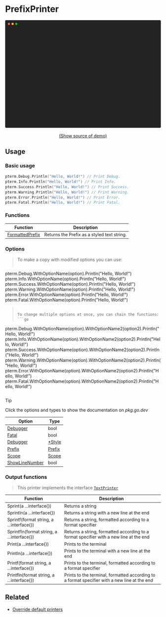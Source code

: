 # PrefixPrinter

<!-- 
Replace all of the following strings with the current printer.
     prefix Prefix PrefixPrinter DefaultPrefix
-->

![PrefixPrinter Example](https://raw.githubusercontent.com/pterm/pterm/master/_examples/prefix/animation.svg)

<p align="center"><a href="https://github.com/pterm/pterm/blob/master/_examples/prefix/main.go" target="_blank">(Show source of demo)</a></p>

## Usage

### Basic usage

```go
pterm.Debug.Println("Hello, World!") // Print Debug.
pterm.Info.Println("Hello, World!") // Print Info.
pterm.Success.Println("Hello, World!") // Print Success.
pterm.Warning.Println("Hello, World!") // Print Warning.
pterm.Error.Println("Hello, World!") // Print Error.
pterm.Fatal.Println("Hello, World!") // Print Fatal.
```

### Functions

|Function|Description|
|--------|-----------|
|[FormattedPrefix](https://pkg.go.dev/github.com/pterm/pterm#PrefixPrinter.GetFormattedPrefix)|Returns the Prefix as a styled text string.|

### Options

> To make a copy with modified options you can use:
> ```go
pterm.Debug.WithOptionName(option).Println("Hello, World!")
pterm.Info.WithOptionName(option).Println("Hello, World!")
pterm.Success.WithOptionName(option).Println("Hello, World!")
pterm.Warning.WithOptionName(option).Println("Hello, World!")
pterm.Error.WithOptionName(option).Println("Hello, World!")
pterm.Fatal.WithOptionName(option).Println("Hello, World!")
> ```
>
> To change multiple options at once, you can chain the functions:
> ```go
pterm.Debug.WithOptionName(option).WithOptionName2(option2).Println("Hello, World!")
pterm.Info.WithOptionName(option).WithOptionName2(option2).Println("Hello, World!")
pterm.Success.WithOptionName(option).WithOptionName2(option2).Println("Hello, World!")
pterm.Warning.WithOptionName(option).WithOptionName2(option2).Println("Hello, World!")
pterm.Error.WithOptionName(option).WithOptionName2(option2).Println("Hello, World!")
pterm.Fatal.WithOptionName(option).WithOptionName2(option2).Println("Hello, World!")
> ```

> [!TIP]
> Click the options and types to show the documentation on _pkg.go.dev_

|Option|Type|
|------|----|
|[Debugger](https://pkg.go.dev/github.com/pterm/pterm#PrefixPrinter.WithDebugger)|bool|
|[Fatal](https://pkg.go.dev/github.com/pterm/pterm#PrefixPrinter.WithFatal)|bool|
|[Debugger](https://pkg.go.dev/github.com/pterm/pterm#PrefixPrinter.WithDebugger)|[*Style](https://pkg.go.dev/github.com/pterm/pterm#Style)|
|[Prefix](https://pkg.go.dev/github.com/pterm/pterm#PrefixPrinter.WithPrefix)|[Prefix](https://pkg.go.dev/github.com/pterm/pterm#Prefix)|
|[Scope](https://pkg.go.dev/github.com/pterm/pterm#PrefixPrinter.WithPrefix)|[Scope](https://pkg.go.dev/github.com/pterm/pterm#Scope)|
|[ShowLineNumber](https://pkg.go.dev/github.com/pterm/pterm#PrefixPrinter.WithShowLineNumber)|bool|

### Output functions

> This printer implements the interface [`TextPrinter`](https://github.com/pterm/pterm/blob/master/interface_text_printer.go)

|Function|Description|
|------|---------|
|Sprint(a ...interface{})|Returns a string|
|Sprintln(a ...interface{})|Returns a string with a new line at the end|
|Sprintf(format string, a ...interface{})|Returns a string, formatted according to a format specifier|
|Sprintfln(format string, a ...interface{})|Returns a string, formatted according to a format specifier with a new line at the end|
|Print(a ...interface{})|Prints to the terminal|
|Println(a ...interface{})|Prints to the terminal with a new line at the end|
|Printf(format string, a ...interface{})|Prints to the terminal, formatted according to a format specifier|
|Printfln(format string, a ...interface{})|Prints to the terminal, formatted according to a format specifier with a new line at the end|

## Related

- [Override default printers](docs/customizing/override-default-printer.md)